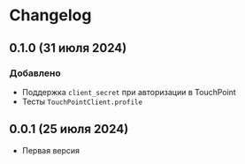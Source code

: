 # Changelog


## 0.1.0 (31 июля 2024)
### Добавлено
- Поддержка `client_secret` при авторизации в TouchPoint
- Тесты `TouchPointClient.profile`

## 0.0.1 (25 июля 2024)
- Первая версия
